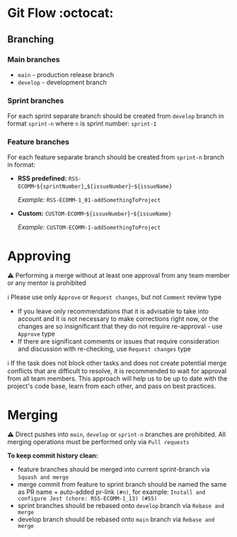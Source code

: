 # Git Flow :octocat:

## Branching

### Main branches

- `main` - production release branch
- `develop` - development branch

### Sprint branches

For each sprint separate branch should be created from `develop` branch in format `sprint-n` where `n` is sprint number: `sprint-1`

### Feature branches

For each feature separate branch should be created from `sprint-n` branch in format:

- **RSS predefined:** `RSS-ECOMM`-`${sprintNumber}`\_`${issueNumber}`-`${issueName}`

  _Example:_ `RSS-ECOMM-1_01-addSomethingToProject`

- **Custom:** `CUSTOM-ECOMM`-`${issueNumber}`-`${issueName}`

  _Example:_ `CUSTOM-ECOMM-1-addSomethingToProject`

# Approving

:warning: Performing a merge without at least one approval from any team member or any mentor is prohibited

:information_source: Please use only `Approve` or `Request changes`, but not `Comment` review type

- If you leave only recommendations that it is advisable to take into account and it is not necessary to make corrections right now, or the changes are so insignificant that they do not require re-approval - use `Approve` type
- If there are significant comments or issues that require consideration and discussion with re-checking, use `Request changes` type

:information_source: If the task does not block other tasks and does not create potential merge conflicts that are difficult to resolve, it is recommended to wait for approval from all team members. This approach will help us to be up to date with the project's code base, learn from each other, and pass on best practices.

# Merging

:warning: Direct pushes into `main`, `develop` or `sprint-n` branches are prohibited. All merging operations must be performed only via `Pull requests`

**To keep commit history clean:**

- feature branches should be merged into current sprint-branch via `Squash and merge`
- merge commit from feature to sprint branch should be named the same as PR name + auto-added pr-link `(#n)`, for example: `Install and configure Jest (chore: RSS-ECOMM-1_13) (#55)
`
- sprint branches should be rebased onto `develop` branch via `Rebase and merge`
- develop branch should be rebased onto `main` branch via `Rebase and merge`
